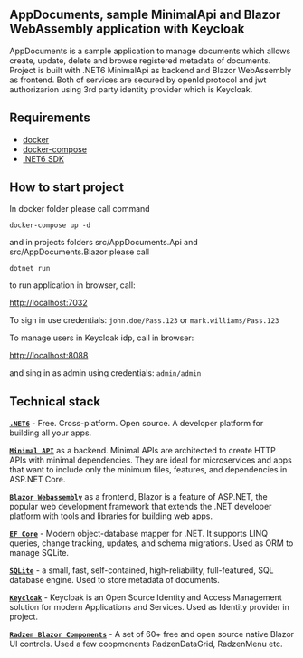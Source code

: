 ## AppDocuments, sample MinimalApi and Blazor WebAssembly application with Keycloak 
AppDocuments is a sample application to manage documents which allows create, update, delete and browse registered metadata of documents.
Project is built with .NET6 MinimalApi as backend and Blazor WebAssembly as frontend. Both of services are secured by openId protocol and jwt authorizarion using 3rd party identity provider which is Keycloak.

## Requirements
- [docker](https://www.docker.com/)
- [docker-compose](https://docs.docker.com/compose/install/)
- [.NET6 SDK](https://dotnet.microsoft.com/en-us/download/dotnet/6.0)

## How to start project
In docker folder please call command
```
docker-compose up -d
```
and in projects folders src/AppDocuments.Api and src/AppDocuments.Blazor please call
```
dotnet run
```
to run application in browser, call:

[http://localhost:7032](http://localhost:7032)

To sign in use credentials:
`john.doe/Pass.123` or `mark.williams/Pass.123`

To manage users in Keycloak idp, call in browser:

[http://localhost:8088](http://localhost:8088)

and sing in as admin using credentials:
`admin/admin`

## Technical stack
**[`.NET6`](https://dotnet.microsoft.com/download)** - Free. Cross-platform. Open source. A developer platform for building all your apps.

**[`Minimal API`](https://learn.microsoft.com/en-us/aspnet/core/tutorials/min-web-api?view=aspnetcore-6.0&tabs=visual-studio#overview)** as a backend.  Minimal APIs are architected to create HTTP APIs with minimal dependencies. They are ideal for microservices and apps that want to include only the minimum files, features, and dependencies in ASP.NET Core.

**[`Blazor Webassembly`](https://dotnet.microsoft.com/en-us/apps/aspnet/web-apps/blazor)** as a frontend, Blazor is a feature of ASP.NET, the popular web development framework that extends the .NET developer platform with tools and libraries for building web apps.

**[`EF Core`](https://github.com/dotnet/efcore)** - Modern object-database mapper for .NET. It supports LINQ queries, change tracking, updates, and schema migrations. Used as ORM to manage SQLite.

**[`SQLite`](https://www.sqlite.org/i)** - a small, fast, self-contained, high-reliability, full-featured, SQL database engine. Used to store metadata of documents.

**[`Keycloak`](https://www.keycloak.org/)** - Keycloak is an Open Source Identity and Access Management solution for modern Applications and Services. Used as Identity provider in project.

**[`Radzen Blazor Components`](https://blazor.radzen.com/)** - A set of 60+ free and open source native Blazor UI controls. Used a few coopmonents RadzenDataGrid, RadzenMenu etc.



